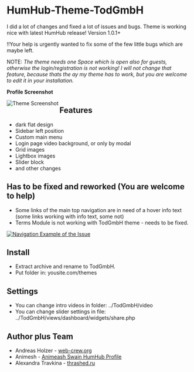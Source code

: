 #  HumHub-Theme-TodGmbH

I did a lot of changes and fixed a lot of issues and bugs. 
Theme is working nice with latest HumHub release! Version 1.0.1+

!!Your help is urgently wanted to fix some of the few little bugs which are maybe left.


NOTE: 
_The theme needs one Space which is open also for guests, otherwise the login/registration is not working! I will not change that feature, because thats the ay my theme has to work, but you are welcome to edit it in your installation._



**Profile Screenshot**


<a href="http://todgmbh.de">
    <img src="https://github.com/WebCrew/TodGmbH-HumHub-Theme/blob/master/profile.png?raw=true" alt="Theme Screenshot"
         title="HumHub TodGmbH Theme - Profile View" align="left" />
</a>




## Features
- dark flat design
- Sidebar left position
- Custom main menu
- Login page video background, or only by modal
- Grid images
- Lightbox images
- Slider block
- and other changes



## Has to be fixed and reworked (You are welcome to help)

- Some links of the main top navigation are in need of a hover info text (some links working with info text, some not)
- Terms Module is not working with TodGmbH theme - needs to be fixed.


<a href="http://todgmbh.de">
    <img src="https://github.com/WebCrew/TodGmbH-HumHub-Theme/blob/master/navigation.gif?raw=true" alt="Navigation Example of the Issue"
         title="Navigation Example of the Issue" align="center" />
</a>



## Install
- Extract archive and rename to TodGmbH.
- Put folder in: yousite.com/themes



## Settings
- You can change intro videos in folder: ../TodGmbH/video
- You can change slider settings in file: ../TodGmbH/views/dashboard/widgets/share.php



## Author plus Team
- Andreas Holzer - [web-crew.org](http://web-crew.org)
- Animesh - [Animeash Swain HumHub Profile](https://community.humhub.com/u/animesh+swain/)
- Alexandra Travkina - [thrashed.ru](http://thrashed.ru)


